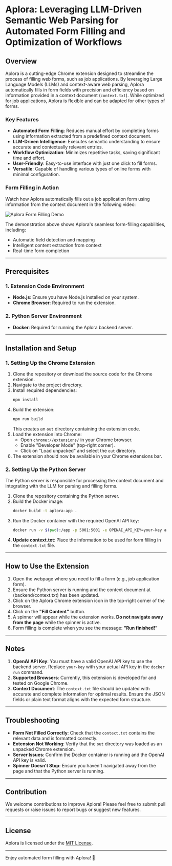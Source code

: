 # Aplora: Leveraging LLM-Driven Semantic Web Parsing for Automated Form Filling and Optimization of Workflows

## Overview
Aplora is a cutting-edge Chrome extension designed to streamline the process of filling web forms, such as job applications. By leveraging Large Language Models (LLMs) and context-aware web parsing, Aplora automatically fills in form fields with precision and efficiency based on information provided in a context document (`context.txt`). While optimized for job applications, Aplora is flexible and can be adapted for other types of forms.

### Key Features
- **Automated Form Filling**: Reduces manual effort by completing forms using information extracted from a predefined context document.
- **LLM-Driven Intelligence**: Executes semantic understanding to ensure accurate and contextually relevant entries.
- **Workflow Optimization**: Minimizes repetitive tasks, saving significant time and effort.
- **User-Friendly**: Easy-to-use interface with just one click to fill forms.
- **Versatile**: Capable of handling various types of online forms with minimal configuration.

### Form Filling in Action
Watch how Aplora automatically fills out a job application form using information from the context document in the following video:

![Aplora Form Filling Demo](demo.gif)

The demonstration above shows Aplora's seamless form-filling capabilities, including:
- Automatic field detection and mapping
- Intelligent content extraction from context
- Real-time form completion

---

## Prerequisites

### 1. Extension Code Environment
- **Node.js**: Ensure you have Node.js installed on your system.
- **Chrome Browser**: Required to run the extension.

### 2. Python Server Environment
- **Docker**: Required for running the Aplora backend server.

---

## Installation and Setup

### 1. Setting Up the Chrome Extension
1. Clone the repository or download the source code for the Chrome extension.
2. Navigate to the project directory.
3. Install required dependencies:
   ```bash
   npm install
   ```
4. Build the extension:
   ```bash
   npm run build
   ```
   This creates an `out` directory containing the extension code.
5. Load the extension into Chrome:
   - Open `chrome://extensions/` in your Chrome browser.
   - Enable "Developer Mode" (top-right corner).
   - Click on "Load unpacked" and select the `out` directory.
6. The extension should now be available in your Chrome extensions bar.

### 2. Setting Up the Python Server
The Python server is responsible for processing the context document and integrating with the LLM for parsing and filling forms.

1. Clone the repository containing the Python server.
2. Build the Docker image:
   ```bash
   docker build -t aplora-app .
   ```
3. Run the Docker container with the required OpenAI API key:
   ```bash
   docker run -v $(pwd):/app -p 5001:5001 -e OPENAI_API_KEY=your-key aplora-app
   ```
4. **Update context.txt**: Place the information to be used for form filling in the `context.txt` file.

---

## How to Use the Extension

1. Open the webpage where you need to fill a form (e.g., job application form).
2. Ensure the Python server is running and the context document at (backend/context.txt) has been updated.
3. Click on the Aplora Chrome extension icon in the top-right corner of the browser.
4. Click on the **"Fill Content"** button.
5. A spinner will appear while the extension works. **Do not navigate away from the page** while the spinner is active.
6. Form filling is complete when you see the message: **"Run finished!"**

---

## Notes
1. **OpenAI API Key**: You must have a valid OpenAI API key to use the backend server. Replace `your-key` with your actual API key in the `docker run` command.
2. **Supported Browsers**: Currently, this extension is developed for and tested on Google Chrome.
3. **Context Document**: The `context.txt` file should be updated with accurate and complete information for optimal results. Ensure the JSON fields or plain text format aligns with the expected form structure.

---

## Troubleshooting
- **Form Not Filled Correctly**: Check that the `context.txt` contains the relevant data and is formatted correctly.
- **Extension Not Working**: Verify that the `out` directory was loaded as an unpacked Chrome extension.
- **Server Issues**: Confirm the Docker container is running and the OpenAI API key is valid.
- **Spinner Doesn't Stop**: Ensure you haven't navigated away from the page and that the Python server is running.

---

## Contribution
We welcome contributions to improve Aplora! Please feel free to submit pull requests or raise issues to report bugs or suggest new features.

---

## License
Aplora is licensed under the [MIT License](./LICENSE).

---

Enjoy automated form filling with Aplora! 🎉
